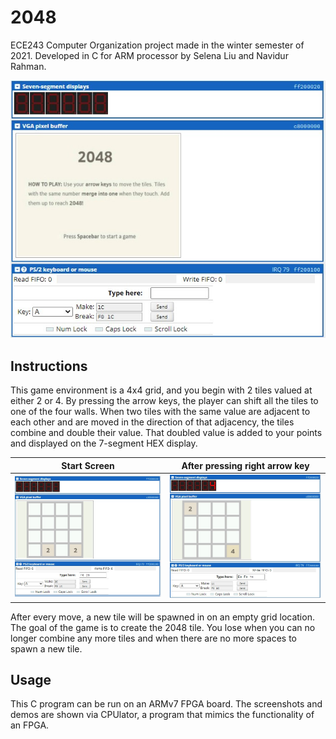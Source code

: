 # 2048
ECE243 Computer Organization project made in the winter semester of 2021. Developed in C for ARM processor by Selena Liu and Navidur Rahman.

![alt_text](https://github.com/SelenaLiu/2048/blob/main/screenshots/2048Start.jpg)

## Instructions
This game environment is a 4x4 grid, and you begin with 2 tiles valued at either 2 or 4. By pressing the arrow keys, the player can shift all the tiles to one of the four walls. When two tiles with the same value are adjacent to each other and are moved in the direction of that adjacency, the tiles combine and double their value. That doubled value is added to your points and displayed on the 7-segment HEX display.

Start Screen             |  After pressing right arrow key
:-------------------------:|:-------------------------:
![](https://github.com/SelenaLiu/2048/blob/main/screenshots/BeforeCombine.jpg) | ![](https://github.com/SelenaLiu/2048/blob/main/screenshots/AfterCombine.jpg)

After every move, a new tile will be spawned in on an empty grid location. The goal of the game is to create the 2048 tile. You lose when you can no longer combine any more tiles and when there are no more spaces to spawn a new tile.

## Usage
This C program can be run on an ARMv7 FPGA board. The screenshots and demos are shown via CPUlator, a program that mimics the functionality of an FPGA.
